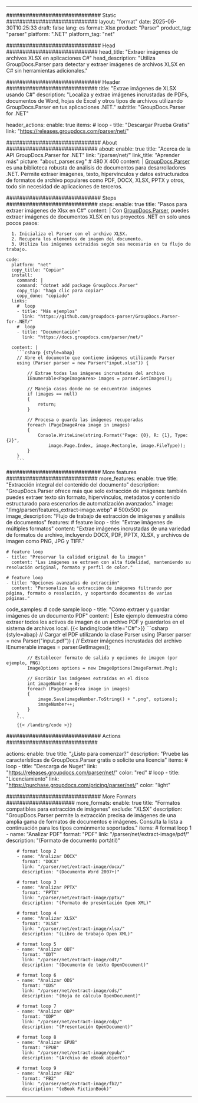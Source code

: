 


---
############################# Static ############################
layout: "format"
date:  2025-06-30T10:25:33
draft: false
lang: es
format: Xlsx
product: "Parser"
product_tag: "parser"
platform: ".NET"
platform_tag: "net"

############################# Head ############################
head_title: "Extraer imágenes de archivos XLSX en aplicaciones C#"
head_description: "Utiliza GroupDocs.Parser para detectar y extraer imágenes de archivos XLSX en C# sin herramientas adicionales."

############################# Header ############################
title: "Extrae imágenes de XLSX usando C#" 
description: "Localiza y extrae imágenes incrustadas de PDFs, documentos de Word, hojas de Excel y otros tipos de archivos utilizando GroupDocs.Parser en tus aplicaciones .NET."
subtitle: "GroupDocs.Parser for .NET" 

header_actions:
  enable: true
  items:
    #  loop
    - title: "Descargar Prueba Gratis"
      link: "https://releases.groupdocs.com/parser/net/"
      
############################# About ############################
about:
    enable: true
    title: "Acerca de la API GroupDocs.Parser for .NET"
    link: "/parser/net/"
    link_title: "Aprender más"
    picture: "about_parser.svg" # 480 X 400
    content: |
       [GroupDocs.Parser](/parser/net/) es una biblioteca robusta de análisis de documentos para desarrolladores .NET. Permite extraer imágenes, texto, hipervínculos y datos estructurados de formatos de archivo populares como PDF, DOCX, XLSX, PPTX y otros, todo sin necesidad de aplicaciones de terceros.

############################# Steps ############################
steps:
    enable: true
    title: "Pasos para extraer imágenes de Xlsx en C#"
    content: |
      Con [GroupDocs.Parser](/parser/net/), puedes extraer imágenes de documentos XLSX en tus proyectos .NET en solo unos pocos pasos:
      
      1. Inicializa el Parser con el archivo XLSX.
      2. Recupera los elementos de imagen del documento.
      3. Utiliza las imágenes extraídas según sea necesario en tu flujo de trabajo.
   
    code:
      platform: "net"
      copy_title: "Copiar"
      install:
        command: |
        command: "dotnet add package GroupDocs.Parser"
        copy_tip: "haga clic para copiar"
        copy_done: "copiado"
      links:
        #  loop
        - title: "Más ejemplos"
          link: "https://github.com/groupdocs-parser/GroupDocs.Parser-for-.NET/"
        #  loop
        - title: "Documentación"
          link: "https://docs.groupdocs.com/parser/net/"
          
      content: |
        ```csharp {style=abap}
        // Abre el documento que contiene imágenes utilizando Parser
        using (Parser parser = new Parser("input.xlsx")) {

            // Extrae todas las imágenes incrustadas del archivo
            IEnumerable<PageImageArea> images = parser.GetImages();

            // Maneja casos donde no se encuentran imágenes
            if (images == null)
            {
                return;
            }

            // Procesa o guarda las imágenes recuperadas
            foreach (PageImageArea image in images)
            {
                Console.WriteLine(string.Format("Page: {0}, R: {1}, Type: {2}", 
                    image.Page.Index, image.Rectangle, image.FileType));
            }
        }
        ```  

############################# More features ############################
more_features:
  enable: true
  title: "Extracción integral del contenido del documento"
  description: "GroupDocs.Parser ofrece más que solo extracción de imágenes: también puedes extraer texto sin formato, hipervínculos, metadatos y contenido estructurado para escenarios de automatización avanzados."
  image: "/img/parser/features_extract-image.webp" # 500x500 px
  image_description: "Flujo de trabajo de extracción de imágenes y análisis de documentos"
  features:
    # feature loop
    - title: "Extrae imágenes de múltiples formatos"
      content: "Extrae imágenes incrustadas de una variedad de formatos de archivo, incluyendo DOCX, PDF, PPTX, XLSX, y archivos de imagen como PNG, JPG y TIFF."

    # feature loop
    - title: "Preservar la calidad original de la imagen"
      content: "Las imágenes se extraen con alta fidelidad, manteniendo su resolución original, formato y perfil de color."

    # feature loop
    - title: "Opciones avanzadas de extracción"
      content: "Personaliza la extracción de imágenes filtrando por página, formato o resolución, y soportando documentos de varias páginas."
      
  code_samples:
    # code sample loop
    - title: "Cómo extraer y guardar imágenes de un documento PDF"
      content: |
        Este ejemplo demuestra cómo extraer todos los activos de imagen de un archivo PDF y guardarlos en el sistema de archivos local.
        {{< landing/code title="C#">}}
        ```csharp {style=abap}
        //  Cargar el PDF utilizando la clase Parser
        using (Parser parser = new Parser("input.pdf"))
        {
            // Extraer imágenes incrustadas del archivo
            IEnumerable<PageImageArea> images = parser.GetImages();

            // Establecer formato de salida y opciones de imagen (por ejemplo, PNG)
            ImageOptions options = new ImageOptions(ImageFormat.Png);

            // Escribir las imágenes extraídas en el disco
            int imageNumber = 0;
            foreach (PageImageArea image in images)
            {
                image.Save(imageNumber.ToString() + ".png", options);
                imageNumber++;
            }
        }
        ```
        {{< /landing/code >}}


############################# Actions ############################

actions:
  enable: true
  title: "¿Listo para comenzar?"
  description: "Pruebe las características de GroupDocs.Parser gratis o solicite una licencia"
  items:
    #  loop
    - title: "Descarga de Nuget"
      link: "https://releases.groupdocs.com/parser/net/"
      color: "red"
        #  loop
    - title: "Licenciamiento"
      link: "https://purchase.groupdocs.com/pricing/parser/net/"
      color: "light"


############################# More Formats #####################
more_formats:
    enable: true
    title: "Formatos compatibles para extracción de imágenes"
    exclude: "XLSX"
    description: "GroupDocs.Parser permite la extracción precisa de imágenes de una amplia gama de formatos de documentos e imágenes. Consulta la lista a continuación para los tipos comúnmente soportados."
    items: 
        # format loop 1
        - name: "Analizar PDF"
          format: "PDF"
          link: "/parser/net/extract-image/pdf/"
          description: "(Formato de documento portátil)"
          
        # format loop 2
        - name: "Analizar DOCX"
          format: "DOCX"
          link: "/parser/net/extract-image/docx/"
          description: "(Documento Word 2007+)"
          
        # format loop 3
        - name: "Analizar PPTX"
          format: "PPTX"
          link: "/parser/net/extract-image/pptx/"
          description: "(Formato de presentación Open XML)"
          
        # format loop 4
        - name: "Analizar XLSX"
          format: "XLSX"
          link: "/parser/net/extract-image/xlsx/"
          description: "(Libro de trabajo Open XML)"
          
        # format loop 5
        - name: "Analizar ODT"
          format: "ODT"
          link: "/parser/net/extract-image/odt/"
          description: "(Documento de texto OpenDocument)"
          
        # format loop 6
        - name: "Analizar ODS"
          format: "ODS"
          link: "/parser/net/extract-image/ods/"
          description: "(Hoja de cálculo OpenDocument)"
          
        # format loop 7
        - name: "Analizar ODP"
          format: "ODP"
          link: "/parser/net/extract-image/odp/"
          description: "(Presentación OpenDocument)"
          
        # format loop 8
        - name: "Analizar EPUB"
          format: "EPUB"
          link: "/parser/net/extract-image/epub/"
          description: "(Archivo de eBook abierto)"
          
        # format loop 9
        - name: "Analizar FB2"
          format: "FB2"
          link: "/parser/net/extract-image/fb2/"
          description: "(eBook FictionBook)"
         
          

---